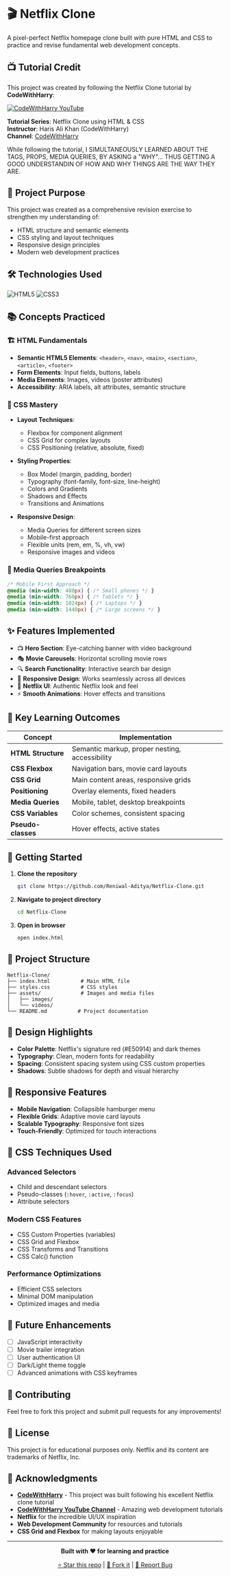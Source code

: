 # 🎬 Netflix Clone

A pixel-perfect Netflix homepage clone built with pure HTML and CSS to practice and revise fundamental web development concepts.

## 📺 Tutorial Credit

This project was created by following the Netflix Clone tutorial by **CodeWithHarry**:

[![CodeWithHarry YouTube](https://img.shields.io/badge/YouTube-CodeWithHarry-red?style=for-the-badge&logo=youtube&logoColor=white)](https://www.youtube.com/c/CodeWithHarry)

**Tutorial Series**: Netflix Clone using HTML & CSS  
**Instructor**: Haris Ali Khan (CodeWithHarry)  
**Channel**: [CodeWithHarry](https://www.youtube.com/c/CodeWithHarry)

While following the tutorial, I SIMULTANEOUSLY LEARNED ABOUT THE TAGS, PROPS, MEDIA QUERIES, BY ASKING a "WHY"... THUS GETTING A GOOD UNDERSTANDIN OF HOW AND WHY THINGS ARE THE WAY THEY ARE.

## 🎯 Project Purpose

This project was created as a comprehensive revision exercise to strengthen my understanding of:
- HTML structure and semantic elements
- CSS styling and layout techniques
- Responsive design principles
- Modern web development practices

## 🛠️ Technologies Used

![HTML5](https://img.shields.io/badge/html5-%23E34F26.svg?style=for-the-badge&logo=html5&logoColor=white)
![CSS3](https://img.shields.io/badge/css3-%231572B6.svg?style=for-the-badge&logo=css3&logoColor=white)

## 📚 Concepts Practiced

### 🏗️ HTML Fundamentals
- **Semantic HTML5 Elements**: `<header>`, `<nav>`, `<main>`, `<section>`, `<article>`, `<footer>`
- **Form Elements**: Input fields, buttons, labels
- **Media Elements**: Images, videos (poster attributes)
- **Accessibility**: ARIA labels, alt attributes, semantic structure

### 🎨 CSS Mastery
- **Layout Techniques**:
  - Flexbox for component alignment
  - CSS Grid for complex layouts
  - CSS Positioning (relative, absolute, fixed)
  
- **Styling Properties**:
  - Box Model (margin, padding, border)
  - Typography (font-family, font-size, line-height)
  - Colors and Gradients
  - Shadows and Effects
  - Transitions and Animations

- **Responsive Design**:
  - Media Queries for different screen sizes
  - Mobile-first approach
  - Flexible units (rem, em, %, vh, vw)
  - Responsive images and videos

### 📱 Media Queries Breakpoints
```css
/* Mobile First Approach */
@media (min-width: 480px) { /* Small phones */ }
@media (min-width: 768px) { /* Tablets */ }
@media (min-width: 1024px) { /* Laptops */ }
@media (min-width: 1440px) { /* Large screens */ }
```

## ✨ Features Implemented

- 📺 **Hero Section**: Eye-catching banner with video background
- 🎭 **Movie Carousels**: Horizontal scrolling movie rows
- 🔍 **Search Functionality**: Interactive search bar design
- 📱 **Responsive Design**: Works seamlessly across all devices
- 🎨 **Netflix UI**: Authentic Netflix look and feel
- ⚡ **Smooth Animations**: Hover effects and transitions

## 🎯 Key Learning Outcomes

| Concept | Implementation |
|---------|---------------|
| **HTML Structure** | Semantic markup, proper nesting, accessibility |
| **CSS Flexbox** | Navigation bars, movie card layouts |
| **CSS Grid** | Main content areas, responsive grids |
| **Positioning** | Overlay elements, fixed headers |
| **Media Queries** | Mobile, tablet, desktop breakpoints |
| **CSS Variables** | Color schemes, consistent spacing |
| **Pseudo-classes** | Hover effects, active states |

## 🚀 Getting Started

1. **Clone the repository**
   ```bash
   git clone https://github.com/Reniwal-Aditya/Netflix-Clone.git
   ```

2. **Navigate to project directory**
   ```bash
   cd Netflix-Clone
   ```

3. **Open in browser**
   ```bash
   open index.html
   ```

## 📁 Project Structure

```
Netflix-Clone/
├── index.html          # Main HTML file
├── styles.css          # CSS styles
├── assets/             # Images and media files
│   ├── images/
│   └── videos/
└── README.md          # Project documentation
```

## 🎨 Design Highlights

- **Color Palette**: Netflix's signature red (#E50914) and dark themes
- **Typography**: Clean, modern fonts for readability
- **Spacing**: Consistent spacing system using CSS custom properties
- **Shadows**: Subtle shadows for depth and visual hierarchy

## 📱 Responsive Features

- **Mobile Navigation**: Collapsible hamburger menu
- **Flexible Grids**: Adaptive movie card layouts
- **Scalable Typography**: Responsive font sizes
- **Touch-Friendly**: Optimized for touch interactions

## 🔧 CSS Techniques Used

### Advanced Selectors
- Child and descendant selectors
- Pseudo-classes (`:hover`, `:active`, `:focus`)
- Attribute selectors

### Modern CSS Features
- CSS Custom Properties (variables)
- CSS Grid and Flexbox
- CSS Transforms and Transitions
- CSS Calc() function

### Performance Optimizations
- Efficient CSS selectors
- Minimal DOM manipulation
- Optimized images and media

## 🎯 Future Enhancements

- [ ] JavaScript interactivity
- [ ] Movie trailer integration
- [ ] User authentication UI
- [ ] Dark/Light theme toggle
- [ ] Advanced animations with CSS keyframes

## 🤝 Contributing

Feel free to fork this project and submit pull requests for any improvements!

## 📄 License

This project is for educational purposes only. Netflix and its content are trademarks of Netflix, Inc.

## 🙏 Acknowledgments

- **[CodeWithHarry](https://github.com/CodeWithHarry)** - This project was built following his excellent Netflix clone tutorial
- **[CodeWithHarry YouTube Channel](https://www.youtube.com/c/CodeWithHarry)** - Amazing web development tutorials
- **Netflix** for the incredible UI/UX inspiration
- **Web Development Community** for resources and tutorials
- **CSS Grid and Flexbox** for making layouts enjoyable

---

<div align="center">

**Built with ❤️ for learning and practice**

[⭐ Star this repo](https://github.com/Reniwal-Aditya/Netflix-Clone) | [🍴 Fork it](https://github.com/Reniwal-Aditya/Netflix-Clone/fork) | [🐛 Report Bug](https://github.com/Reniwal-Aditya/Netflix-Clone/issues)

</div>
